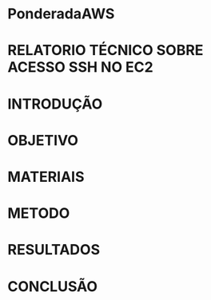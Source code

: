 # PonderadaAWS

# RELATORIO TÉCNICO SOBRE ACESSO SSH NO EC2

# INTRODUÇÃO

# OBJETIVO

# MATERIAIS

# METODO

# RESULTADOS

# CONCLUSÃO
